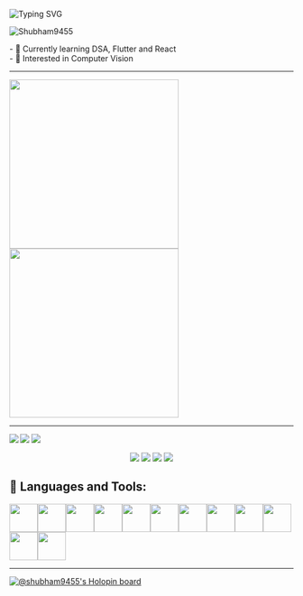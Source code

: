 ![Typing SVG](https://readme-typing-svg.herokuapp.com?font=monaco&duration=4000&color=44F729&vCenter=true&lines=Hi+I+am+Shubham+Jaiswal;I'm+currently+learning+Flutter;and+React;)

<p align="left"> <img src="https://komarev.com/ghpvc/?username=Shubham9455&label=Profile%20views&color=0e75b6&style=flat" alt="Shubham9455" /> </p>
- 🔰 Currently learning DSA, Flutter and React<br>
- 🔰 Interested in Computer Vision

<hr>

<img height=300 src="https://user-images.githubusercontent.com/77121931/168066191-076e7dc6-212c-4465-a7d0-ff44e23a4d70.gif" /><img height=300 src="https://user-images.githubusercontent.com/77121931/168083944-913d2267-5134-4a86-b242-8147d6a2f0a6.gif"/>
<hr>
<img align="left" src="https://github-readme-stats.vercel.app/api/?username=Shubham9455&theme=dark" />
<img  src="https://github-readme-stats.vercel.app/api/top-langs/?username=Shubham9455&theme=dark" />
<img  src="https://github-readme-streak-stats.herokuapp.com/?user=Shubham9455&theme=vision-friendly-dark" />


<p align="center">
  <a href="https://www.linkedin.com/in/shubham-jaiswal-ece/"><img src="https://img.shields.io/badge/LinkedIn-0077B5?style=for-the-badge&logo=linkedin&logoColor=white"></a> 
  <a href="https://www.instagram.com/shubham_jai.swal"><img src="https://img.shields.io/badge/Instagram-E4405F?style=for-the-badge&logo=instagram&logoColor=white"></a> 
  <a href="https://twitter.com/shubham_2K22"><img src="https://img.shields.io/badge/Twitter-1DA1F2?style=for-the-badge&logo=twitter&logoColor=white"></a>
  <a href="mailto:shubham.jaiswal.ece21@itbhu.ac.in"><img src="https://img.shields.io/badge/mail-EA4335?style=for-the-badge&logo=gmail&logoColor=white"></a>
</p>

## 🧰 Languages and Tools:
<img height=50 src="https://cdn.jsdelivr.net/gh/devicons/devicon/icons/c/c-original.svg"/><img height=50 src="https://cdn.jsdelivr.net/gh/devicons/devicon/icons/cplusplus/cplusplus-original.svg"/><img height=50 src="https://cdn.jsdelivr.net/gh/devicons/devicon/icons/python/python-original.svg"/><img height=50 src="https://cdn.jsdelivr.net/gh/devicons/devicon/icons/flutter/flutter-original.svg"/><img height=50 src="https://cdn.jsdelivr.net/gh/devicons/devicon/icons/c/c-original.svg"/><img height=50 src="https://cdn.jsdelivr.net/gh/devicons/devicon/icons/dart/dart-original.svg"/><img height=50 src="https://cdn.jsdelivr.net/gh/devicons/devicon/icons/html5/html5-original.svg" /><img height=50 src="https://cdn.jsdelivr.net/gh/devicons/devicon/icons/css3/css3-original.svg" /><img height=50 src="https://cdn.jsdelivr.net/gh/devicons/devicon/icons/react/react-original.svg" /><img height=50 src="https://cdn.jsdelivr.net/gh/devicons/devicon/icons/git/git-plain.svg"/><img height=50 src="https://cdn.jsdelivr.net/gh/devicons/devicon/icons/numpy/numpy-original.svg"/><img height=50 src="https://cdn.jsdelivr.net/gh/devicons/devicon/icons/pandas/pandas-original.svg"/>
<hr/>

[![@shubham9455's Holopin board](https://holopin.io/api/user/board?user=shubham9455)](https://holopin.io/@shubham9455)


